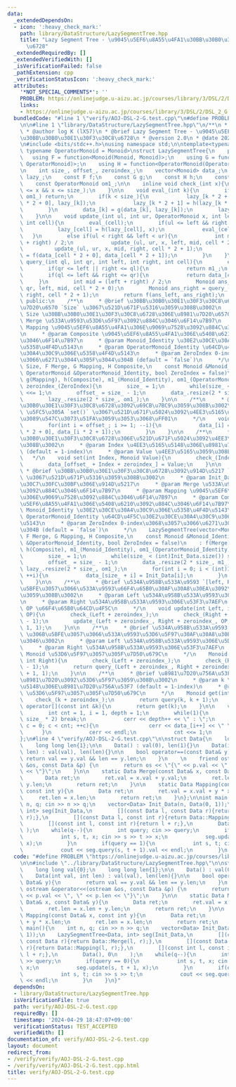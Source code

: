 ```yaml
---
data:
  _extendedDependsOn:
  - icon: ':heavy_check_mark:'
    path: library/DataStructure/LazySegmentTree.hpp
    title: "Lazy Segment Tree - \u9045\u5EF6\u8A55\u4FA1\u30BB\u30B0\u30E1\u30F3\u30C8\
      \u6728"
  _extendedRequiredBy: []
  _extendedVerifiedWith: []
  _isVerificationFailed: false
  _pathExtension: cpp
  _verificationStatusIcon: ':heavy_check_mark:'
  attributes:
    '*NOT_SPECIAL_COMMENTS*': ''
    PROBLEM: https://onlinejudge.u-aizu.ac.jp/courses/library/3/DSL/2/DSL_2_G
    links:
    - https://onlinejudge.u-aizu.ac.jp/courses/library/3/DSL/2/DSL_2_G
  bundledCode: "#line 1 \"verify/AOJ-DSL-2-G.test.cpp\"\n#define PROBLEM \"https://onlinejudge.u-aizu.ac.jp/courses/library/3/DSL/2/DSL_2_G\"\
    \n\n#line 1 \"library/DataStructure/LazySegmentTree.hpp\"\n/**\n * @file LazySegmentTree.hpp\n\
    \ * @author log K (lX57)\n * @brief Lazy Segment Tree - \u9045\u5EF6\u8A55\u4FA1\
    \u30BB\u30B0\u30E1\u30F3\u30C8\u6728\n * @version 2.0\n * @date 2023-10-02\n */\n\
    \n#include <bits/stdc++.h>\nusing namespace std;\n\ntemplate<typename Monoid,\
    \ typename OperatorMonoid = Monoid>\nstruct LazySegmentTree{\n    private:\n \
    \   using F = function<Monoid(Monoid, Monoid)>;\n    using G = function<Monoid(Monoid,\
    \ OperatorMonoid)>;\n    using H = function<OperatorMonoid(OperatorMonoid, OperatorMonoid)>;\n\
    \n    int size_, offset_, zeroindex_;\n    vector<Monoid> data_;\n    vector<OperatorMonoid>\
    \ lazy_;\n    const F f;\n    const G g;\n    const H h;\n    const Monoid m1_;\n\
    \    const OperatorMonoid om1_;\n\n    inline void check_(int x){\n        assert(1\
    \ <= x && x <= size_);\n    }\n\n    void eval_(int k){\n        if(lazy_[k] ==\
    \ om1_) return;\n        if(k < size_){\n            lazy_[k * 2 + 0] = h(lazy_[k\
    \ * 2 + 0], lazy_[k]);\n            lazy_[k * 2 + 1] = h(lazy_[k * 2 + 1], lazy_[k]);\n\
    \        }\n        data_[k] = g(data_[k], lazy_[k]);\n        lazy_[k] = om1_;\n\
    \    }\n\n    void update_(int ul, int ur, OperatorMonoid x, int left, int right,\
    \ int cell){\n        eval_(cell);\n        if(ul <= left && right <= ur){\n \
    \           lazy_[cell] = h(lazy_[cell], x);\n            eval_(cell);\n     \
    \   }\n        else if(ul < right && left < ur){\n            int mid = (left\
    \ + right) / 2;\n            update_(ul, ur, x, left, mid, cell * 2 + 0);\n  \
    \          update_(ul, ur, x, mid, right, cell * 2 + 1);\n            data_[cell]\
    \ = f(data_[cell * 2 + 0], data_[cell * 2 + 1]);\n        }\n    }\n\n    Monoid\
    \ query_(int ql, int qr, int left, int right, int cell){\n        eval_(cell);\n\
    \        if(qr <= left || right <= ql){\n            return m1_;\n        }\n\
    \        if(ql <= left && right <= qr){\n            return data_[cell];\n   \
    \     }\n        int mid = (left + right) / 2;\n        Monoid ans_left = query_(ql,\
    \ qr, left, mid, cell * 2 + 0);\n        Monoid ans_right = query_(ql, qr, mid,\
    \ right, cell * 2 + 1);\n        return f(ans_left, ans_right);\n    }\n\n   \
    \ public:\n    /**\n     * @brief \u30BB\u30B0\u30E1\u30F3\u30C8\u6728\u3092\u8981\
    \u7D20\u6570 `Size` \u3067\u521D\u671F\u5316\u3059\u308B\u3002\n     * @param\
    \ Size \u30BB\u30B0\u30E1\u30F3\u30C8\u6728\u306E\u8981\u7D20\u6570\n     * @param\
    \ Merge \u533A\u9593\u53D6\u5F97\u3092\u884C\u3046\u6F14\u7B97\n     * @param\
    \ Mapping \u9045\u5EF6\u8A55\u4FA1\u306E\u9069\u7528\u3092\u884C\u3046\u6F14\u7B97\
    \n     * @param Composite \u9045\u5EF6\u8A55\u4FA1\u306E\u5408\u6210\u3092\u884C\
    \u3046\u6F14\u7B97\n     * @param Monoid_Identity \u30E2\u30CE\u30A4\u30C9\u306E\
    \u5358\u4F4D\u5143\n     * @param OperatorMonoid_Identity \u64CD\u4F5C\u30E2\u30CE\
    \u30A4\u30C9\u306E\u5358\u4F4D\u5143\n     * @param ZeroIndex 0-index\u3068\u3057\
    \u3066\u6271\u3044\u305F\u3044\u304B (default = `false`)\n     */\n    LazySegmentTree(int\
    \ Size, F Merge, G Mapping, H Composite,\n    const Monoid &Monoid_Identity, const\
    \ OperatorMonoid &OperatorMonoid_Identity, bool ZeroIndex = false)\n    : f(Merge),\
    \ g(Mapping), h(Composite), m1_(Monoid_Identity), om1_(OperatorMonoid_Identity),\
    \ zeroindex_(ZeroIndex){\n        size_ = 1;\n        while(size_ < Size) size_\
    \ <<= 1;\n        offset_ = size_ - 1;\n        data_.resize(2 * size_, m1_);\n\
    \        lazy_.resize(2 * size_, om1_);\n    }\n\n    /**\n     * @brief \u30BB\
    \u30B0\u30E1\u30F3\u30C8\u6728\u3092\u69CB\u7BC9\u3059\u308B\u3002\n     * @attention\
    \ \u5FC5\u305A `set()` \u3067\u521D\u671F\u5024\u3092\u4EE3\u5165\u3057\u3066\u304B\
    \u3089\u547C\u3073\u51FA\u3059\u3053\u3068\uFF01\n     */\n    void build(){\n\
    \        for(int i = offset_; i >= 1; --i){\n            data_[i] = f(data_[i\
    \ * 2 + 0], data_[i * 2 + 1]);\n        }\n    }\n\n    /**\n     * @brief \u30BB\
    \u30B0\u30E1\u30F3\u30C8\u6728\u306E\u521D\u671F\u5024\u3092\u4EE3\u5165\u3059\
    \u308B\u3002\n     * @param Index \u4EE3\u5165\u5148\u306E\u8981\u7D20\u756A\u53F7\
    \ (default = 1-index)\n     * @param Value \u4EE3\u5165\u3059\u308B\u5024\n  \
    \   */\n    void set(int Index, Monoid Value){\n        check_(Index + zeroindex_);\n\
    \        data_[offset_ + Index + zeroindex_] = Value;\n    }\n\n    /**\n    \
    \ * @brief \u30BB\u30B0\u30E1\u30F3\u30C8\u6728\u3092\u914D\u5217 `Init_Data`\
    \ \u3067\u521D\u671F\u5316\u3059\u308B\u3002\n     * @param Init_Data \u521D\u671F\
    \u30C7\u30FC\u30BF\u306E\u914D\u5217\n     * @param Merge \u533A\u9593\u53D6\u5F97\
    \u3092\u884C\u3046\u6F14\u7B97\n     * @param Mapping \u9045\u5EF6\u8A55\u4FA1\
    \u306E\u9069\u7528\u3092\u884C\u3046\u6F14\u7B97\n     * @param Composite \u9045\
    \u5EF6\u8A55\u4FA1\u306E\u5408\u6210\u3092\u884C\u3046\u6F14\u7B97\n     * @param\
    \ Monoid_Identity \u30E2\u30CE\u30A4\u30C9\u306E\u5358\u4F4D\u5143\n     * @param\
    \ OperatorMonoid_Identity \u64CD\u4F5C\u30E2\u30CE\u30A4\u30C9\u306E\u5358\u4F4D\
    \u5143\n     * @param ZeroIndex 0-index\u3068\u3057\u3066\u6271\u3044\u305F\u3044\
    \u304B (default = `false`)\n     */\n    LazySegmentTree(vector<Monoid> &Init_Data,\
    \ F Merge, G Mapping, H Composite,\n    const Monoid &Monoid_Identity, const OperatorMonoid\
    \ &OperatorMonoid_Identity, bool ZeroIndex = false)\n    : f(Merge), g(Mapping),\
    \ h(Composite), m1_(Monoid_Identity), om1_(OperatorMonoid_Identity), zeroindex_(ZeroIndex){\n\
    \        size_ = 1;\n        while(size_ < (int)Init_Data.size()) size_ <<= 1;\n\
    \        offset_ = size_ - 1;\n        data_.resize(2 * size_, m1_);\n       \
    \ lazy_.resize(2 * size_, om1_);\n        for(int i = 0; i < (int)Init_Data.size();\
    \ ++i){\n            data_[size_ + i] = Init_Data[i];\n        }\n        build();\n\
    \    }\n\n    /**\n     * @brief \u534A\u958B\u533A\u9593 `[left, Right)` \u306B\
    \u5BFE\u3057\u3066\u533A\u9593\u66F4\u65B0\u30AF\u30A8\u30EA\u3092\u51E6\u7406\
    \u3059\u308B\u3002\n     * @param Left \u534A\u958B\u533A\u9593\u306E\u5DE6\u7AEF\
    \n     * @param Right \u534A\u958B\u533A\u9593\u306E\u53F3\u7AEF\n     * @param\
    \ OP \u66F4\u65B0\u64CD\u4F5C\n     */\n    void update(int Left, int Right, OperatorMonoid\
    \ OP){\n        check_(Left + zeroindex_);\n        check_(Right + zeroindex_\
    \ - 1);\n        update_(Left + zeroindex_, Right + zeroindex_, OP, 1, size_ +\
    \ 1, 1);\n    }\n\n    /**\n     * @brief \u534A\u958B\u533A\u9593 `[Left, Right)`\
    \ \u306B\u5BFE\u3057\u3066\u533A\u9593\u53D6\u5F97\u30AF\u30A8\u30EA\u3092\u884C\
    \u3046\u3002\n     * @param Left \u534A\u958B\u533A\u9593\u306E\u5DE6\u7AEF\n\
    \     * @param Right \u534A\u958B\u533A\u9593\u306E\u53F3\u7AEF\n     * @return\
    \ Monoid \u53D6\u5F97\u3057\u305F\u7D50\u679C\n     */\n    Monoid query(int Left,\
    \ int Right){\n        check_(Left + zeroindex_);\n        check_(Right + zeroindex_\
    \ - 1);\n        return query_(Left + zeroindex_, Right + zeroindex_, 1, size_\
    \ + 1, 1);\n    }\n\n    /**\n     * @brief \u8981\u7D20\u756A\u53F7 `k` \u306E\
    \u8981\u7D20\u3092\u53D6\u5F97\u3059\u308B\u3002\n     * @param k \u53D6\u5F97\
    \u5148\u306E\u8981\u7D20\u756A\u53F7 (default = 1-index)\n     * @return Monoid\
    \ \u53D6\u5F97\u3057\u305F\u7D50\u679C\n     */\n    Monoid get(int k){\n    \
    \    check_(k + zeroindex_);\n        return query(k, k + 1);\n    }\n\n    Monoid\
    \ operator[](const int &k){\n        return get(k);\n    }\n\n    void print(){\n\
    \        int cnt = 1, i = 1, depth = 1;\n        while(1){\n            if(i >=\
    \ size_ * 2) break;\n            cerr << depth++ << \" : \";\n            for(int\
    \ c = 0; c < cnt; ++c){\n                cerr << data_[i++] << \" \";\n      \
    \      }\n            cerr << endl;\n            cnt <<= 1;\n        }\n    }\n\
    };\n#line 4 \"verify/AOJ-DSL-2-G.test.cpp\"\n\nstruct Data{\n    long long val{0};\n\
    \    long long len{1};\n\n    Data() : val(0), len(1){}\n    Data(int val, int\
    \ len) : val(val), len(len){}\n\n    bool operator==(const Data& y){\n       \
    \ return val == y.val && len == y.len;\n    }\n    \n    friend ostream &operator<<(ostream\
    \ &os, const Data &p) {\n        return os << \"{\" << p.val << \", \" << p.len\
    \ << \"}\";\n    }\n\n    static Data Merge(const Data& x, const Data& y){\n \
    \       Data ret;\n        ret.val = x.val + y.val;\n        ret.len = x.len +\
    \ y.len;\n        return ret;\n    }\n\n    static Data Mapping(const Data& x,\
    \ const int y){\n        Data ret;\n        ret.val = x.val + y * x.len;\n   \
    \     ret.len = x.len;\n        return ret;\n    }\n};\n\nint main(){\n    int\
    \ n, q; cin >> n >> q;\n    vector<Data> Init_Data(n, Data(0, 1));\n    LazySegmentTree<Data,\
    \ int> seg(Init_Data,\n        [](const Data l, const Data r){return Data::Merge(l,\
    \ r);},\n        [](const Data l, const int r){return Data::Mapping(l, r);},\n\
    \        [](const int l, const int r){return l + r;},\n        Data(), 0\n   \
    \ );\n    while(q--){\n        int query; cin >> query;\n        if(query == 0){\n\
    \            int s, t, x; cin >> s >> t >> x;\n            seg.update(s, t + 1,\
    \ x);\n        }\n        if(query == 1){\n            int s, t; cin >> s >> t;\n\
    \            cout << seg.query(s, t + 1).val << endl;\n        }\n    }\n}\n"
  code: "#define PROBLEM \"https://onlinejudge.u-aizu.ac.jp/courses/library/3/DSL/2/DSL_2_G\"\
    \n\n#include \"../library/DataStructure/LazySegmentTree.hpp\"\n\nstruct Data{\n\
    \    long long val{0};\n    long long len{1};\n\n    Data() : val(0), len(1){}\n\
    \    Data(int val, int len) : val(val), len(len){}\n\n    bool operator==(const\
    \ Data& y){\n        return val == y.val && len == y.len;\n    }\n    \n    friend\
    \ ostream &operator<<(ostream &os, const Data &p) {\n        return os << \"{\"\
    \ << p.val << \", \" << p.len << \"}\";\n    }\n\n    static Data Merge(const\
    \ Data& x, const Data& y){\n        Data ret;\n        ret.val = x.val + y.val;\n\
    \        ret.len = x.len + y.len;\n        return ret;\n    }\n\n    static Data\
    \ Mapping(const Data& x, const int y){\n        Data ret;\n        ret.val = x.val\
    \ + y * x.len;\n        ret.len = x.len;\n        return ret;\n    }\n};\n\nint\
    \ main(){\n    int n, q; cin >> n >> q;\n    vector<Data> Init_Data(n, Data(0,\
    \ 1));\n    LazySegmentTree<Data, int> seg(Init_Data,\n        [](const Data l,\
    \ const Data r){return Data::Merge(l, r);},\n        [](const Data l, const int\
    \ r){return Data::Mapping(l, r);},\n        [](const int l, const int r){return\
    \ l + r;},\n        Data(), 0\n    );\n    while(q--){\n        int query; cin\
    \ >> query;\n        if(query == 0){\n            int s, t, x; cin >> s >> t >>\
    \ x;\n            seg.update(s, t + 1, x);\n        }\n        if(query == 1){\n\
    \            int s, t; cin >> s >> t;\n            cout << seg.query(s, t + 1).val\
    \ << endl;\n        }\n    }\n}"
  dependsOn:
  - library/DataStructure/LazySegmentTree.hpp
  isVerificationFile: true
  path: verify/AOJ-DSL-2-G.test.cpp
  requiredBy: []
  timestamp: '2024-04-29 18:47:07+09:00'
  verificationStatus: TEST_ACCEPTED
  verifiedWith: []
documentation_of: verify/AOJ-DSL-2-G.test.cpp
layout: document
redirect_from:
- /verify/verify/AOJ-DSL-2-G.test.cpp
- /verify/verify/AOJ-DSL-2-G.test.cpp.html
title: verify/AOJ-DSL-2-G.test.cpp
---
```

